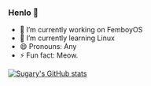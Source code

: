 ### Henlo 👋
- 🔭 I’m currently working on FemboyOS
- 🌱 I’m currently learning Linux
- 😄 Pronouns: Any
- ⚡ Fun fact: Meow.

[![Sugary's GitHub stats](https://github-readme-stats.vercel.app/api?username=sugaryyyy&bg_color=1e1e2e&text_color=cdd6f4&icon_color=cba6f7&title_color=94e2d5)](https://github.com/anuraghazra/github-readme-stats)
